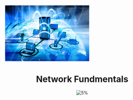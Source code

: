 ![Network Fundmentals](https://github.com/AliElbassuony/TryHackMe/blob/main/images/1.jpg)

<h1 align="center"> Network Fundmentals </h1>

<div align="center">

![5%](https://progress-bar.dev/5/?title=Progress)

</div>
